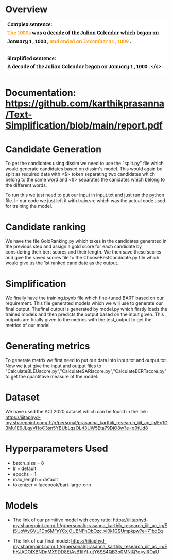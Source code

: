 # **Overview**
![plot](./images/overview.png
)

# **Documentation:** https://github.com/karthikprasanna/Text-Simplification/blob/main/report.pdf

# Candidate Generation 
To get the candidates using dissim we need to use the "split.py" file which would generate candidates based on dissim's model. This would again be split as required data with <$> token separating two candidates which belong to the same word and <#> separates the canidates which belong to the different words. 

To run this we just need to put our input in input.txt and just run the python file. In our code we just left it with train.src which was the actual code used for training the model.


# Candidate ranking 

We have the file GoldRanking.py which takes in the candidates generated in the previous step and assign a gold score for each candidate by considering their bert scores and their length. We then save these scores and give the saved scores file to the ChooseBestCandidate.py file which would give us the 1st ranked candidate as the output. 


# Simplification 
We finally have the training.ipynb file which fine-tuned BART based on our requirement. This file generated models which we will use to generate our final output. Thefinal output is generated by model.py which firstly loads the trained models and then predicts the output based on the input given. This outputs are finally given to the metrics with the test_output to get the metrics of our model.

# Generating metrics 

To generate metrix we first need to put our data into input.txt and output.txt. Now we just give the input and output files to "CalculateBLEUscore.py","CalculateSARIscore.py","CalculateBERTscore.py" to get the quantitave measure of the model. 

# Dataset
We have used the ACL2020 dataset which can be found in the link: https://iiitaphyd-my.sharepoint.com/:f:/g/personal/prasanna_karthik_research_iiit_ac_in/Eg1G3Mu1E9JLqyVHoC3sn5YBUbLqzOL43UW5Eta79DjO8w?e=q0tUd8


# Hyperparameters Used
- batch_size = 8
- lr = default
- epochs = 1
- max_length = default
- tokenizer = facebook/bart-large-cnn

# Models

- The link of our primitive model with copy ratio: https://iiitaphyd-my.sharepoint.com/:f:/g/personal/prasanna_karthik_research_iiit_ac_in/EjSUoWyGVU1Dn6MFnYCxjOUBNFhObOzc_vl0k1GSUmpkpw?e=71bdEq

- The link of our final model: https://iiitaphyd-my.sharepoint.com/:f:/g/personal/prasanna_karthik_research_iiit_ac_in/EhKJADOIXBNDnMX9DD8EtAsB1iIYI-utY6SS4QB3o0MNjQ?e=yiROaU
